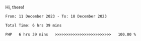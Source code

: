 Hi, there! 

<!--START_SECTION:waka-->

```txt
From: 11 December 2023 - To: 18 December 2023

Total Time: 6 hrs 39 mins

PHP   6 hrs 39 mins   >>>>>>>>>>>>>>>>>>>>>>>>>   100.00 %
```

<!--END_SECTION:waka-->
